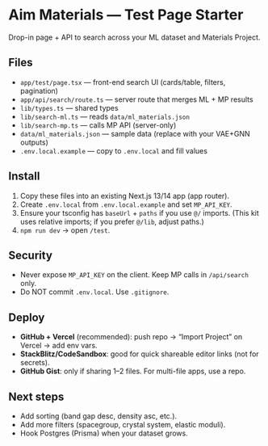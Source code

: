 # Aim Materials — Test Page Starter

Drop-in page + API to search across your ML dataset and Materials Project.

## Files
- `app/test/page.tsx` — front-end search UI (cards/table, filters, pagination)
- `app/api/search/route.ts` — server route that merges ML + MP results
- `lib/types.ts` — shared types
- `lib/search-ml.ts` — reads `data/ml_materials.json`
- `lib/search-mp.ts` — calls MP API (server-only)
- `data/ml_materials.json` — sample data (replace with your VAE+GNN outputs)
- `.env.local.example` — copy to `.env.local` and fill values

## Install
1. Copy these files into an existing Next.js 13/14 app (app router).
2. Create `.env.local` from `.env.local.example` and set `MP_API_KEY`.
3. Ensure your tsconfig has `baseUrl` + `paths` if you use `@/` imports.
   (This kit uses relative imports; if you prefer `@/lib`, adjust paths.)
4. `npm run dev` → open `/test`.

## Security
- Never expose `MP_API_KEY` on the client. Keep MP calls in `/api/search` only.
- Do NOT commit `.env.local`. Use `.gitignore`.

## Deploy
- **GitHub + Vercel** (recommended): push repo → “Import Project” on Vercel → add env vars.
- **StackBlitz/CodeSandbox**: good for quick shareable editor links (not for secrets).
- **GitHub Gist**: only if sharing 1–2 files. For multi-file apps, use a repo.

## Next steps
- Add sorting (band gap desc, density asc, etc.).
- Add more filters (spacegroup, crystal system, elastic moduli).
- Hook Postgres (Prisma) when your dataset grows.
